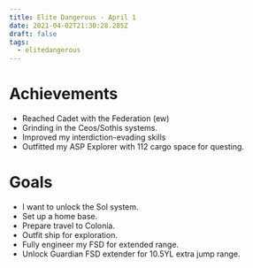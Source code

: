 ```yaml
---
title: Elite Dangerous - April 1
date: 2021-04-02T21:30:28.285Z
draft: false
tags:
  - elitedangerous
---
```

# Achievements

- Reached Cadet with the Federation (ew)
- Grinding in the Ceos/Sothis systems.
- Improved my interdiction-evading skills
- Outfitted my ASP Explorer with 112 cargo space for questing.

# Goals

- I want to unlock the Sol system.
- Set up a home base.
- Prepare travel to Colonia.
- Outfit ship for exploration.
- Fully engineer my FSD for extended range.
- Unlock Guardian FSD extender for 10.5YL extra jump range.